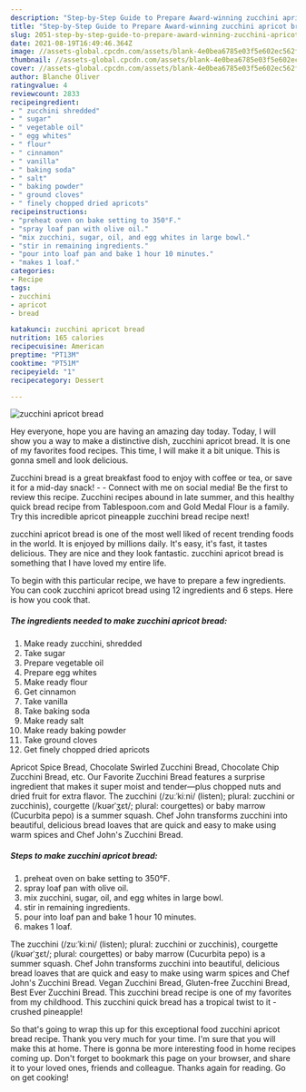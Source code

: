 ```yaml
---
description: "Step-by-Step Guide to Prepare Award-winning zucchini apricot bread"
title: "Step-by-Step Guide to Prepare Award-winning zucchini apricot bread"
slug: 2051-step-by-step-guide-to-prepare-award-winning-zucchini-apricot-bread
date: 2021-08-19T16:49:46.364Z
image: //assets-global.cpcdn.com/assets/blank-4e0bea6785e03f5e602ec562f230caae08da540cada707380b4fe1bbebba43da.png
thumbnail: //assets-global.cpcdn.com/assets/blank-4e0bea6785e03f5e602ec562f230caae08da540cada707380b4fe1bbebba43da.png
cover: //assets-global.cpcdn.com/assets/blank-4e0bea6785e03f5e602ec562f230caae08da540cada707380b4fe1bbebba43da.png
author: Blanche Oliver
ratingvalue: 4
reviewcount: 2833
recipeingredient:
- " zucchini shredded"
- " sugar"
- " vegetable oil"
- " egg whites"
- " flour"
- " cinnamon"
- " vanilla"
- " baking soda"
- " salt"
- " baking powder"
- " ground cloves"
- " finely chopped dried apricots"
recipeinstructions:
- "preheat oven on bake setting to 350°F."
- "spray loaf pan with olive oil."
- "mix zucchini, sugar, oil, and egg whites in large bowl."
- "stir in remaining ingredients."
- "pour into loaf pan and bake 1 hour 10 minutes."
- "makes 1 loaf."
categories:
- Recipe
tags:
- zucchini
- apricot
- bread

katakunci: zucchini apricot bread 
nutrition: 165 calories
recipecuisine: American
preptime: "PT13M"
cooktime: "PT51M"
recipeyield: "1"
recipecategory: Dessert

---
```



![zucchini apricot bread](//assets-global.cpcdn.com/assets/blank-4e0bea6785e03f5e602ec562f230caae08da540cada707380b4fe1bbebba43da.png)

Hey everyone, hope you are having an amazing day today. Today, I will show you a way to make a distinctive dish, zucchini apricot bread. It is one of my favorites food recipes. This time, I will make it a bit unique. This is gonna smell and look delicious.

Zucchini bread is a great breakfast food to enjoy with coffee or tea, or save it for a mid-day snack! - - Connect with me on social media! Be the first to review this recipe. Zucchini recipes abound in late summer, and this healthy quick bread recipe from Tablespoon.com and Gold Medal Flour is a family. Try this incredible apricot pineapple zucchini bread recipe next!

zucchini apricot bread is one of the most well liked of recent trending foods in the world. It is enjoyed by millions daily. It's easy, it's fast, it tastes delicious. They are nice and they look fantastic. zucchini apricot bread is something that I have loved my entire life.


To begin with this particular recipe, we have to prepare a few ingredients. You can cook zucchini apricot bread using 12 ingredients and 6 steps. Here is how you cook that.

<!--inarticleads1-->

##### The ingredients needed to make zucchini apricot bread:

1. Make ready  zucchini, shredded
1. Take  sugar
1. Prepare  vegetable oil
1. Prepare  egg whites
1. Make ready  flour
1. Get  cinnamon
1. Take  vanilla
1. Take  baking soda
1. Make ready  salt
1. Make ready  baking powder
1. Take  ground cloves
1. Get  finely chopped dried apricots


Apricot Spice Bread, Chocolate Swirled Zucchini Bread, Chocolate Chip Zucchini Bread, etc. Our Favorite Zucchini Bread features a surprise ingredient that makes it super moist and tender—plus chopped nuts and dried fruit for extra flavor. The zucchini (/zuːˈkiːni/ (listen); plural: zucchini or zucchinis), courgette (/kʊərˈʒɛt/; plural: courgettes) or baby marrow (Cucurbita pepo) is a summer squash. Chef John transforms zucchini into beautiful, delicious bread loaves that are quick and easy to make using warm spices and Chef John&#39;s Zucchini Bread. 

<!--inarticleads2-->

##### Steps to make zucchini apricot bread:

1. preheat oven on bake setting to 350°F.
1. spray loaf pan with olive oil.
1. mix zucchini, sugar, oil, and egg whites in large bowl.
1. stir in remaining ingredients.
1. pour into loaf pan and bake 1 hour 10 minutes.
1. makes 1 loaf.


The zucchini (/zuːˈkiːni/ (listen); plural: zucchini or zucchinis), courgette (/kʊərˈʒɛt/; plural: courgettes) or baby marrow (Cucurbita pepo) is a summer squash. Chef John transforms zucchini into beautiful, delicious bread loaves that are quick and easy to make using warm spices and Chef John&#39;s Zucchini Bread. Vegan Zucchini Bread, Gluten-free Zucchini Bread, Best Ever Zucchini Bread. This zucchini bread recipe is one of my favorites from my childhood. This zucchini quick bread has a tropical twist to it - crushed pineapple! 

So that's going to wrap this up for this exceptional food zucchini apricot bread recipe. Thank you very much for your time. I'm sure that you will make this at home. There is gonna be more interesting food in home recipes coming up. Don't forget to bookmark this page on your browser, and share it to your loved ones, friends and colleague. Thanks again for reading. Go on get cooking!
